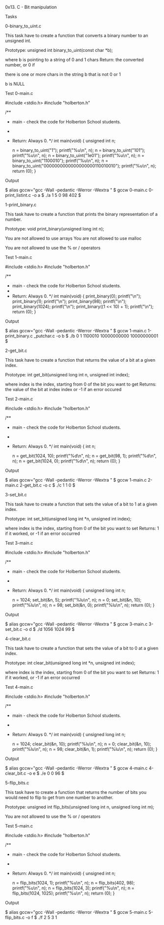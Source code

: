 0x13. C - Bit manipulation

Tasks

0-binary_to_uint.c

This task have to create a function that converts a binary number to an unsigned int.

Prototype: unsigned int binary_to_uint(const char *b);

where b is pointing to a string of 0 and 1 chars
Return: the converted number, or 0 if

there is one or more chars in the string b that is not 0 or 1

b is NULL





Test 0-main.c

#include <stdio.h>
#include "holberton.h"

/**
 * main - check the code for Holberton School students.
 *
 * Return: Always 0.
 */
int main(void)
{
    unsigned int n;

    n = binary_to_uint("1");
    printf("%u\n", n);
    n = binary_to_uint("101");
    printf("%u\n", n);
    n = binary_to_uint("1e01");
    printf("%u\n", n);
    n = binary_to_uint("1100010");
    printf("%u\n", n);
    n = binary_to_uint("0000000000000000000110010010");
    printf("%u\n", n);
    return (0);
}




Output

$ alias gccw="gcc -Wall -pedantic -Werror -Wextra "
$ gccw 0-main.c 0-print_listint.c -o a
$ ./a 
1
5
0
98
402
$




1-print_binary.c

This task have to create a function that prints the binary representation of a number.

Prototype: void print_binary(unsigned long int n);

You are not allowed to use arrays
You are not allowed to use malloc

You are not allowed to use the % or / operators


Test 1-main.c

#include <stdio.h>
#include "holberton.h"

/**
 * main - check the code for Holberton School students.
 *
 * Return: Always 0.
 */
int main(void)
{
    print_binary(0);
    printf("\n");
    print_binary(1);
    printf("\n");
    print_binary(98);
    printf("\n");
    print_binary(1024);
    printf("\n");
    print_binary((1 << 10) + 1);
    printf("\n");
    return (0);
}




Output

$ alias gccw="gcc -Wall -pedantic -Werror -Wextra "
$ gccw 1-main.c 1-print_binary.c _putchar.c -o b
$ ./b
0
1
1100010
10000000000
10000000001
$




2-get_bit.c

This task have to create a function that returns the value of a bit at a given index.

Prototype: int get_bit(unsigned long int n, unsigned int index);

where index is the index, starting from 0 of the bit you want to get
Returns: the value of the bit at index index or -1 if an error occured


Test 2-main.c

#include <stdio.h>
#include "holberton.h"

/**
 * main - check the code for Holberton School students.
 *
 * Return: Always 0.
 */
int main(void)
{
    int n;

    n = get_bit(1024, 10);
    printf("%d\n", n);
    n = get_bit(98, 1);
    printf("%d\n", n);
    n = get_bit(1024, 0);
    printf("%d\n", n);
    return (0);
}




Output

$ alias gccw="gcc -Wall -pedantic -Werror -Wextra "
$ gccw 1-main.c 2-main.c 2-get_bit.c -o c 
$ ./c
1
1
0
$




3-set_bit.c

This task have to create a function that sets the value of a bit to 1 at a given index.

Prototype: int set_bit(unsigned long int *n, unsigned int index);

where index is the index, starting from 0 of the bit you want to set
Returns: 1 if it worked, or -1 if an error occurred


Test 3-main.c

#include <stdio.h>
#include "holberton.h"

/**
 * main - check the code for Holberton School students.
 *
 * Return: Always 0.
 */
int main(void)
{
    unsigned long int n;

    n = 1024;
    set_bit(&n, 5);
    printf("%lu\n", n);
    n = 0;
    set_bit(&n, 10);
    printf("%lu\n", n);
    n = 98;
    set_bit(&n, 0);
    printf("%lu\n", n);
    return (0);
}




Output

$ alias gccw="gcc -Wall -pedantic -Werror -Wextra "
$ gccw 3-main.c 3-set_bit.c -o d
$ ./d
1056
1024
99
$




4-clear_bit.c

This task have to create a function that sets the value of a bit to 0 at a given index.

Prototype: int clear_bit(unsigned long int *n, unsigned int index);

where index is the index, starting from 0 of the bit you want to set
Returns: 1 if it worked, or -1 if an error occurred


Test 4-main.c

#include <stdio.h>
#include "holberton.h"

/**
 * main - check the code for Holberton School students.
 *
 * Return: Always 0.
 */
int main(void)
{
    unsigned long int n;

    n = 1024;
    clear_bit(&n, 10);
    printf("%lu\n", n);
    n = 0;
    clear_bit(&n, 10);
    printf("%lu\n", n);
    n = 98;
    clear_bit(&n, 1);
    printf("%lu\n", n);
    return (0);
}




Output

$ alias gccw="gcc -Wall -pedantic -Werror -Wextra "
$ gccw 4-main.c 4-clear_bit.c -o e
$ ./e
0
0
96
$




5-flip_bits.c

This task have to create a function that returns the number of bits you would need to flip to get from one number to another.

Prototype: unsigned int flip_bits(unsigned long int n, unsigned long int m);

You are not allowed to use the % or / operators


Test 5-main.c

#include <stdio.h>
#include "holberton.h"

/**
 * main - check the code for Holberton School students.
 *
 * Return: Always 0.
 */
int main(void)
{
    unsigned int n;

    n = flip_bits(1024, 1);
    printf("%u\n", n);
    n = flip_bits(402, 98);
    printf("%u\n", n);
    n = flip_bits(1024, 3);
    printf("%u\n", n);
    n = flip_bits(1024, 1025);
    printf("%u\n", n);
    return (0);
}




Output

$ alias gccw="gcc -Wall -pedantic -Werror -Wextra "
$ gccw 5-main.c 5-flip_bits.c -o f
$ ./f
2
5
3
1
